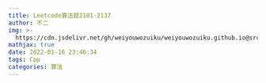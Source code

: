 ```yaml
---
title: Leetcode算法题2101-2137
author: 不二
img: >-
  https://cdn.jsdelivr.net/gh/weiyouwozuiku/weiyouwozuiku.github.io@src/source/_posts/PageImg/
mathjax: true
date: 2022-01-16 23:46:34
tags: Cpp
categories: 算法
---
```

